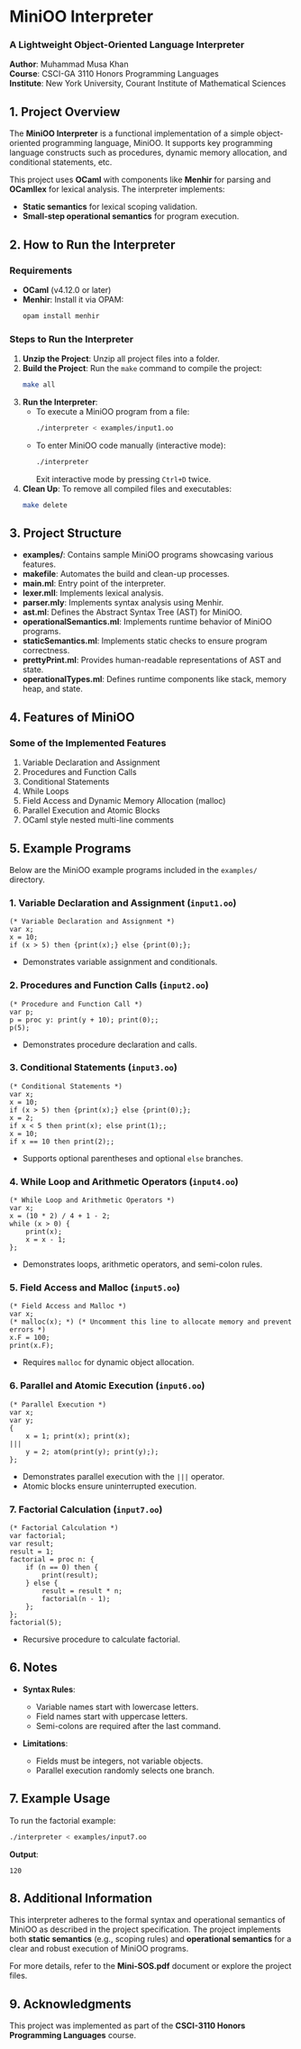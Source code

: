 # **MiniOO Interpreter**  
### **A Lightweight Object-Oriented Language Interpreter**  
**Author**: Muhammad Musa Khan  
**Course**: CSCI-GA 3110 Honors Programming Languages  
**Institute**: New York University, Courant Institute of Mathematical Sciences

## **1. Project Overview**  

The **MiniOO Interpreter** is a functional implementation of a simple object-oriented programming language, MiniOO. It supports key programming language constructs such as procedures, dynamic memory allocation, and conditional statements, etc.

This project uses **OCaml** with components like **Menhir** for parsing and **OCamllex** for lexical analysis. The interpreter implements:  
- **Static semantics** for lexical scoping validation.  
- **Small-step operational semantics** for program execution.  


## **2. How to Run the Interpreter**  

### **Requirements**  
- **OCaml** (v4.12.0 or later)  
- **Menhir**: Install it via OPAM:  
   ```bash
   opam install menhir
   ```  


### **Steps to Run the Interpreter**  
1. **Unzip the Project**: Unzip all project files into a folder.  
2. **Build the Project**: Run the `make` command to compile the project:  
   ```bash
   make all
   ```  
3. **Run the Interpreter**:  
   - To execute a MiniOO program from a file:  
     ```bash
     ./interpreter < examples/input1.oo
     ```  
   - To enter MiniOO code manually (interactive mode):  
     ```bash
     ./interpreter
     ```  
     Exit interactive mode by pressing `Ctrl+D` twice.  
4. **Clean Up**: To remove all compiled files and executables:  
   ```bash
   make delete
   ```  


## **3. Project Structure**  

- **examples/**: Contains sample MiniOO programs showcasing various features.  
- **makefile**: Automates the build and clean-up processes.  
- **main.ml**: Entry point of the interpreter.  
- **lexer.mll**: Implements lexical analysis.  
- **parser.mly**: Implements syntax analysis using Menhir.  
- **ast.ml**: Defines the Abstract Syntax Tree (AST) for MiniOO.  
- **operationalSemantics.ml**: Implements runtime behavior of MiniOO programs.  
- **staticSemantics.ml**: Implements static checks to ensure program correctness.  
- **prettyPrint.ml**: Provides human-readable representations of AST and state.  
- **operationalTypes.ml**: Defines runtime components like stack, memory heap, and state.  


## **4. Features of MiniOO**  

### **Some of the Implemented Features**  
1. Variable Declaration and Assignment  
2. Procedures and Function Calls
3. Conditional Statements
4. While Loops
5. Field Access and Dynamic Memory Allocation (malloc)
6. Parallel Execution and Atomic Blocks
7. OCaml style nested multi-line comments 


## **5. Example Programs**  

Below are the MiniOO example programs included in the `examples/` directory.

### **1. Variable Declaration and Assignment** (`input1.oo`)  
```miniOO
(* Variable Declaration and Assignment *)
var x;
x = 10;
if (x > 5) then {print(x);} else {print(0);};
```
- Demonstrates variable assignment and conditionals.


### **2. Procedures and Function Calls** (`input2.oo`)  
```miniOO
(* Procedure and Function Call *)
var p;
p = proc y: print(y + 10); print(0);;
p(5);
```
- Demonstrates procedure declaration and calls.


### **3. Conditional Statements** (`input3.oo`)  
```miniOO
(* Conditional Statements *)
var x;
x = 10;
if (x > 5) then {print(x);} else {print(0);};
x = 2;
if x < 5 then print(x); else print(1);;
x = 10;
if x == 10 then print(2);;
```
- Supports optional parentheses and optional `else` branches.


### **4. While Loop and Arithmetic Operators** (`input4.oo`)  
```miniOO
(* While Loop and Arithmetic Operators *)
var x;
x = (10 * 2) / 4 + 1 - 2;
while (x > 0) {
    print(x);
    x = x - 1;
};
```
- Demonstrates loops, arithmetic operators, and semi-colon rules.


### **5. Field Access and Malloc** (`input5.oo`)  
```miniOO
(* Field Access and Malloc *)
var x;
(* malloc(x); *) (* Uncomment this line to allocate memory and prevent errors *)
x.F = 100;
print(x.F);
```
- Requires `malloc` for dynamic object allocation.


### **6. Parallel and Atomic Execution** (`input6.oo`)  
```miniOO
(* Parallel Execution *)
var x;
var y;
{
    x = 1; print(x); print(x);
|||
    y = 2; atom(print(y); print(y););
};
```
- Demonstrates parallel execution with the `|||` operator.  
- Atomic blocks ensure uninterrupted execution.


### **7. Factorial Calculation** (`input7.oo`)  
```miniOO
(* Factorial Calculation *)
var factorial;
var result;
result = 1;
factorial = proc n: {
    if (n == 0) then {
        print(result);
    } else {
        result = result * n;
        factorial(n - 1);
    };
};
factorial(5);
```
- Recursive procedure to calculate factorial.


## **6. Notes**  
- **Syntax Rules**:  
   - Variable names start with lowercase letters.  
   - Field names start with uppercase letters.  
   - Semi-colons are required after the last command.  

- **Limitations**:  
   - Fields must be integers, not variable objects.  
   - Parallel execution randomly selects one branch.  


## **7. Example Usage**  

To run the factorial example:  
```bash
./interpreter < examples/input7.oo
```

**Output**:  
```
120
```


## **8. Additional Information**  

This interpreter adheres to the formal syntax and operational semantics of MiniOO as described in the project specification. The project implements both **static semantics** (e.g., scoping rules) and **operational semantics** for a clear and robust execution of MiniOO programs.  

For more details, refer to the **Mini-SOS.pdf** document or explore the project files.


## **9. Acknowledgments**  

This project was implemented as part of the **CSCI-3110 Honors Programming Languages** course.
